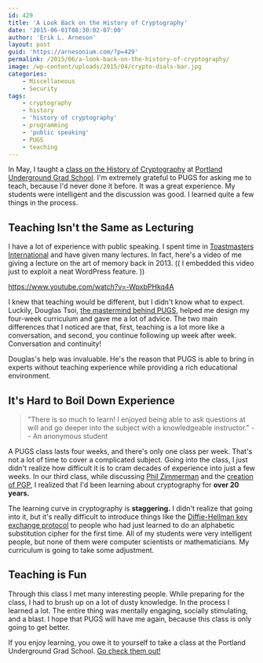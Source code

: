 ```yaml
---
id: 429
title: 'A Look Back on the History of Cryptography'
date: '2015-06-01T08:30:02-07:00'
author: 'Erik L. Arneson'
layout: post
guid: 'https://arnesonium.com/?p=429'
permalink: /2015/06/a-look-back-on-the-history-of-cryptography/
image: /wp-content/uploads/2015/04/crypto-dials-bar.jpg
categories:
    - Miscellaneous
    - Security
tags:
    - cryptography
    - history
    - 'history of cryptography'
    - programming
    - 'public speaking'
    - PUGS
    - teaching
---
```


In May, I taught a <a href="https://arnesonium.com/2015/04/the-history-of-cryptography-at-pugs/">class on the History of Cryptography</a> at <a href="http://www.pugspdx.com/" target="_blank">Portland Underground Grad School</a>. I'm extremely grateful to PUGS for asking me to teach, because I'd never done it before. It was a great experience. My students were intelligent and the discussion was good. I learned quite a few things in the process.
<!--more-->

<h2>Teaching Isn't the Same as Lecturing</h2>
I have a lot of experience with public speaking. I spent time in <a href="http://www.toastmasters.org/" target="_blank">Toastmasters International</a> and have given many lectures. In fact, here's a video of me giving a lecture on the art of memory back in 2013. (( I embedded this video just to exploit a neat WordPress feature. ))

https://www.youtube.com/watch?v=-WpxbPHkq4A

I knew that teaching would be different, but I didn't know what to expect. Luckily, Douglas Tsoi, <a href="http://www.portlandmonthlymag.com/arts-and-entertainment/culturephile-portland-arts/articles/get-smarter-for-cheap-at-portland-s-underground-grad-school-march-2015" target="_blank">the mastermind behind PUGS</a>, helped me design my four-week curriculum and gave me a lot of advice. The two main differences that I noticed are that, first, teaching is a lot more like a conversation, and second, you continue following up week after week. Conversation and continuity!

Douglas's help was invaluable. He's the reason that PUGS is able to bring in experts without teaching experience while providing a rich educational environment.
<h2>It's Hard to Boil Down Experience</h2>
<blockquote>"There is so much to learn! I enjoyed being able to ask questions at will and go deeper into the subject with a knowledgeable instructor." -- An anonymous student</blockquote>
A PUGS class lasts four weeks, and there's only one class per week. That's not a lot of time to cover a complicated subject. Going into the class, I just didn't realize how difficult it is to cram decades of experience into just a few weeks. In our third class, while discussing <a href="https://www.philzimmermann.com/" target="_blank">Phil Zimmerman</a> and the <a href="http://openpgp.vie-privee.org/history.htm" target="_blank">creation of PGP</a>, I realized that I'd been learning about cryptography for <strong>over 20 years.</strong>

The learning curve in cryptography is <strong>staggering.</strong> I didn't realize that going into it, but it's really difficult to introduce things like the <a href="https://en.wikipedia.org/wiki/Diffie%E2%80%93Hellman_key_exchange" target="_blank">Diffie-Hellman key exchange protocol</a> to people who had just learned to do an alphabetic substitution cipher for the first time. All of my students were very intelligent people, but none of them were computer scientists or mathematicians. My curriculum is going to take some adjustment.
<h2>Teaching is Fun</h2>
Through this class I met many interesting people. While preparing for the class, I had to brush up on a lot of dusty knowledge. In the process I learned a lot. The entire thing was mentally engaging, socially stimulating, and a blast. I hope that PUGS will have me again, because this class is only going to get better.

If you enjoy learning, you owe it to yourself to take a class at the Portland Underground Grad School. <a href="http://www.pugspdx.com/" target="_blank">Go check them out!</a>